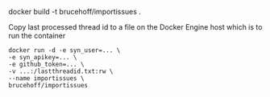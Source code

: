 
docker build -t brucehoff/importissues .

Copy last processed thread id to a file on the Docker Engine host which is to run the container

```
docker run -d -e syn_user=... \
-e syn_apikey=... \
-e github_token=... \
-v ...:/lastthreadid.txt:rw \
--name importissues \
brucehoff/importissues 
```